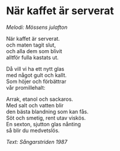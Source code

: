 # När kaffet är serverat

_Melodi: Mössens julafton_

När kaffet är serverat.  
och maten tagit slut,  
och alla dem som blivit  
alltför fulla kastats ut.

Då vill vi ha ett nytt glas  
med något gult och kallt.  
Som höjer och förbättrar  
vår promillehalt:

Arrak, etanol och sackaros.  
Med salt och vatten blir  
den bästa blandning som kan fås.  
Söt och smetig, rent utav viskös.  
En sexton, sjutton glas nånting  
så blir du medvetslös.

_Text: Sångarstriden 1987_
